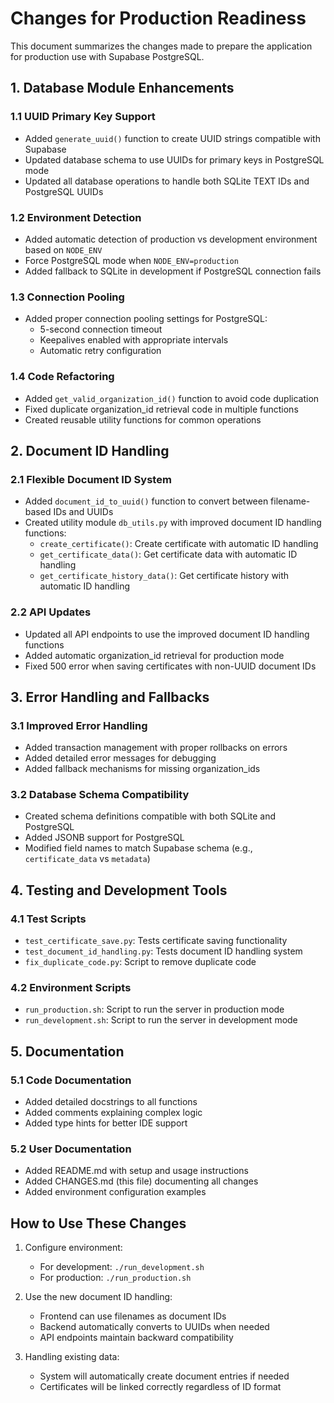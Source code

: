 # Changes for Production Readiness

This document summarizes the changes made to prepare the application for production use with Supabase PostgreSQL.

## 1. Database Module Enhancements

### 1.1 UUID Primary Key Support
- Added `generate_uuid()` function to create UUID strings compatible with Supabase
- Updated database schema to use UUIDs for primary keys in PostgreSQL mode
- Updated all database operations to handle both SQLite TEXT IDs and PostgreSQL UUIDs

### 1.2 Environment Detection
- Added automatic detection of production vs development environment based on `NODE_ENV`
- Force PostgreSQL mode when `NODE_ENV=production`
- Added fallback to SQLite in development if PostgreSQL connection fails

### 1.3 Connection Pooling
- Added proper connection pooling settings for PostgreSQL:
  - 5-second connection timeout
  - Keepalives enabled with appropriate intervals
  - Automatic retry configuration

### 1.4 Code Refactoring
- Added `get_valid_organization_id()` function to avoid code duplication
- Fixed duplicate organization_id retrieval code in multiple functions
- Created reusable utility functions for common operations

## 2. Document ID Handling

### 2.1 Flexible Document ID System
- Added `document_id_to_uuid()` function to convert between filename-based IDs and UUIDs
- Created utility module `db_utils.py` with improved document ID handling functions:
  - `create_certificate()`: Create certificate with automatic ID handling
  - `get_certificate_data()`: Get certificate data with automatic ID handling
  - `get_certificate_history_data()`: Get certificate history with automatic ID handling

### 2.2 API Updates
- Updated all API endpoints to use the improved document ID handling functions
- Added automatic organization_id retrieval for production mode
- Fixed 500 error when saving certificates with non-UUID document IDs

## 3. Error Handling and Fallbacks

### 3.1 Improved Error Handling
- Added transaction management with proper rollbacks on errors
- Added detailed error messages for debugging
- Added fallback mechanisms for missing organization_ids

### 3.2 Database Schema Compatibility
- Created schema definitions compatible with both SQLite and PostgreSQL
- Added JSONB support for PostgreSQL
- Modified field names to match Supabase schema (e.g., `certificate_data` vs `metadata`)

## 4. Testing and Development Tools

### 4.1 Test Scripts
- `test_certificate_save.py`: Tests certificate saving functionality
- `test_document_id_handling.py`: Tests document ID handling system
- `fix_duplicate_code.py`: Script to remove duplicate code

### 4.2 Environment Scripts
- `run_production.sh`: Script to run the server in production mode
- `run_development.sh`: Script to run the server in development mode

## 5. Documentation

### 5.1 Code Documentation
- Added detailed docstrings to all functions
- Added comments explaining complex logic
- Added type hints for better IDE support

### 5.2 User Documentation
- Added README.md with setup and usage instructions
- Added CHANGES.md (this file) documenting all changes
- Added environment configuration examples

## How to Use These Changes

1. Configure environment:
   - For development: `./run_development.sh`
   - For production: `./run_production.sh`

2. Use the new document ID handling:
   - Frontend can use filenames as document IDs
   - Backend automatically converts to UUIDs when needed
   - API endpoints maintain backward compatibility

3. Handling existing data:
   - System will automatically create document entries if needed
   - Certificates will be linked correctly regardless of ID format